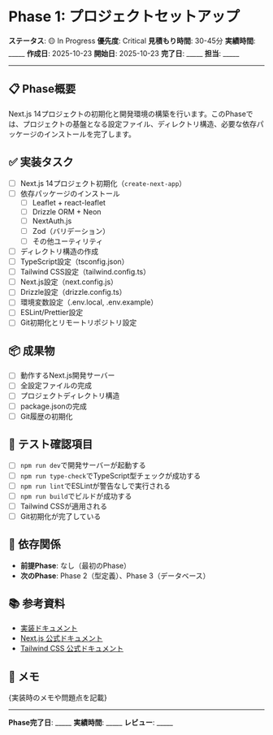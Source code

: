 # Phase 1: プロジェクトセットアップ

**ステータス**: 🟡 In Progress
**優先度**: Critical
**見積もり時間**: 30-45分
**実績時間**: _____
**作成日**: 2025-10-23
**開始日**: 2025-10-23
**完了日**: _____
**担当**: _____

---

## 📋 Phase概要

Next.js 14プロジェクトの初期化と開発環境の構築を行います。このPhaseでは、プロジェクトの基盤となる設定ファイル、ディレクトリ構造、必要な依存パッケージのインストールを完了します。

## ✅ 実装タスク

- [ ] Next.js 14プロジェクト初期化（`create-next-app`）
- [ ] 依存パッケージのインストール
  - [ ] Leaflet + react-leaflet
  - [ ] Drizzle ORM + Neon
  - [ ] NextAuth.js
  - [ ] Zod（バリデーション）
  - [ ] その他ユーティリティ
- [ ] ディレクトリ構造の作成
- [ ] TypeScript設定（tsconfig.json）
- [ ] Tailwind CSS設定（tailwind.config.ts）
- [ ] Next.js設定（next.config.js）
- [ ] Drizzle設定（drizzle.config.ts）
- [ ] 環境変数設定（.env.local, .env.example）
- [ ] ESLint/Prettier設定
- [ ] Git初期化とリモートリポジトリ設定

## 📦 成果物

- [ ] 動作するNext.js開発サーバー
- [ ] 全設定ファイルの完成
- [ ] プロジェクトディレクトリ構造
- [ ] package.jsonの完成
- [ ] Git履歴の初期化

## 🧪 テスト確認項目

- [ ] `npm run dev`で開発サーバーが起動する
- [ ] `npm run type-check`でTypeScript型チェックが成功する
- [ ] `npm run lint`でESLintが警告なしで実行される
- [ ] `npm run build`でビルドが成功する
- [ ] Tailwind CSSが適用される
- [ ] Git初期化が完了している

## 📝 依存関係

- **前提Phase**: なし（最初のPhase）
- **次のPhase**: Phase 2（型定義）、Phase 3（データベース）

## 📚 参考資料

- [実装ドキュメント](../../implementation/20251023_01-project-setup.md)
- [Next.js 公式ドキュメント](https://nextjs.org/docs)
- [Tailwind CSS 公式ドキュメント](https://tailwindcss.com/docs)

## 📝 メモ

{実装時のメモや問題点を記載}

---

**Phase完了日**: _____
**実績時間**: _____
**レビュー**: _____
